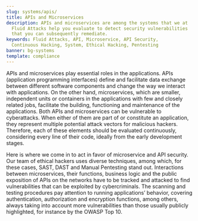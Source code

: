 ```yaml
---
slug: systems/apis/
title: APIs and Microservices
description: APIs and microservices are among the systems that we at
  Fluid Attacks help you evaluate to detect security vulnerabilities
  that you can subsequently remediate.
keywords: Fluid Attacks, API, Microservice, API Security,
  Continuous Hacking, System, Ethical Hacking, Pentesting
banner: bg-systems
template: compliance
---
```


<div class="paragraph fw3 f3 lh-2">

APIs and microservices play essential roles in the applications. APIs
(application programming interfaces) define and facilitate data exchange
between different software components and change the way we interact
with applications. On the other hand, microservices, which are smaller,
independent units or containers in the applications with few and closely
related jobs, facilitate the building, functioning and maintenance of
the applications. Both APIs and microservices can be vulnerable to
cyberattacks. When either of them are part of or constitute an
application, they represent multiple potential attack vectors for
malicious hackers. Therefore, each of these elements should be evaluated
continuously, considering every line of their code, ideally from the
early development stages.

</div>

<div class="paragraph fw3 f3 lh-2">

Here is where we come in to act in favor of microservice and API
security. Our team of ethical hackers uses diverse techniques, among
which, for these cases, SAST, DAST and Manual Pentesting stand out.
Interactions between microservices, their functions, business logic and
the public exposition of APIs on the networks have to be tracked and
attacked to find vulnerabilities that can be exploited by
cybercriminals. The scanning and testing procedures pay attention to
running applications’ behavior, covering authentication, authorization
and encryption functions, among others, always taking into account more
vulnerabilities than those usually publicly highlighted, for instance by
the OWASP Top 10.

</div>